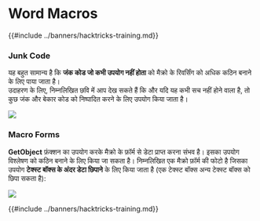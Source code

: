 # Word Macros

{{#include ../banners/hacktricks-training.md}}

### Junk Code

यह बहुत सामान्य है कि **जंक कोड जो कभी उपयोग नहीं होता** को मैक्रो के रिवर्सिंग को अधिक कठिन बनाने के लिए पाया जाता है।\
उदाहरण के लिए, निम्नलिखित छवि में आप देख सकते हैं कि और यदि यह कभी सच नहीं होने वाला है, तो कुछ जंक और बेकार कोड को निष्पादित करने के लिए उपयोग किया जाता है।

![](<../images/image (369).png>)

### Macro Forms

**GetObject** फ़ंक्शन का उपयोग करके मैक्रो के फ़ॉर्म से डेटा प्राप्त करना संभव है। इसका उपयोग विश्लेषण को कठिन बनाने के लिए किया जा सकता है। निम्नलिखित एक मैक्रो फ़ॉर्म की फोटो है जिसका उपयोग **टेक्स्ट बॉक्स के अंदर डेटा छिपाने** के लिए किया जाता है (एक टेक्स्ट बॉक्स अन्य टेक्स्ट बॉक्स को छिपा सकता है):

![](<../images/image (344).png>)

{{#include ../banners/hacktricks-training.md}}
